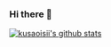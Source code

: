 ### Hi there 👋

<!--
**kusaoisii/kusaoisii** is a ✨ _special_ ✨ repository because its `README.md` (this file) appears on your GitHub profile.

Here are some ideas to get you started:

- 🔭 I’m currently working on ...
- 🌱 I’m currently learning ...
- 👯 I’m looking to collaborate on ...
- 🤔 I’m looking for help with ...
- 💬 Ask me about ...
- 📫 How to reach me: ...
- 😄 Pronouns: ...
- ⚡ Fun fact: ...
-->

[![kusaoisii's github stats](https://github-readme-stats.vercel.app/api?username=kusaoisii&show_icons=true&theme=radical)](https://github.com/anuraghazra/github-readme-stats)


